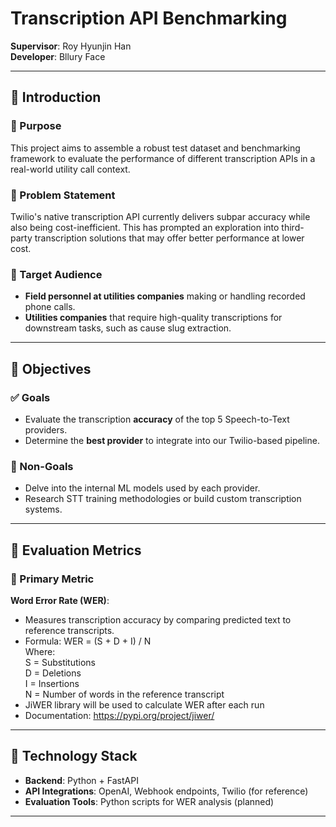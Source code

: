 # Transcription API Benchmarking

**Supervisor**: Roy Hyunjin Han  
**Developer**: Bllury Face

---

## 🧭 Introduction

### 📌 Purpose
This project aims to assemble a robust test dataset and benchmarking framework to evaluate the performance of different transcription APIs in a real-world utility call context.

### 🚨 Problem Statement
Twilio's native transcription API currently delivers subpar accuracy while also being cost-inefficient. This has prompted an exploration into third-party transcription solutions that may offer better performance at lower cost.

### 🎯 Target Audience
- **Field personnel at utilities companies** making or handling recorded phone calls.
- **Utilities companies** that require high-quality transcriptions for downstream tasks, such as cause slug extraction.

---

## 🎯 Objectives

### ✅ Goals
- Evaluate the transcription **accuracy** of the top 5 Speech-to-Text providers.
- Determine the **best provider** to integrate into our Twilio-based pipeline.

### 🚫 Non-Goals
- Delve into the internal ML models used by each provider.
- Research STT training methodologies or build custom transcription systems.

---

## 📏 Evaluation Metrics

### 📌 Primary Metric
**Word Error Rate (WER)**:  
- Measures transcription accuracy by comparing predicted text to reference transcripts.
- Formula: WER = (S + D + I) / N  
  Where:  
  S = Substitutions  
  D = Deletions  	
  I = Insertions  
  N = Number of words in the reference transcript
- JiWER library will be used to calculate WER after each run
- Documentation: https://pypi.org/project/jiwer/

---

## 🔧 Technology Stack

- **Backend**: Python + FastAPI
- **API Integrations**: OpenAI, Webhook endpoints, Twilio (for reference)
- **Evaluation Tools**: Python scripts for WER analysis (planned)

---
